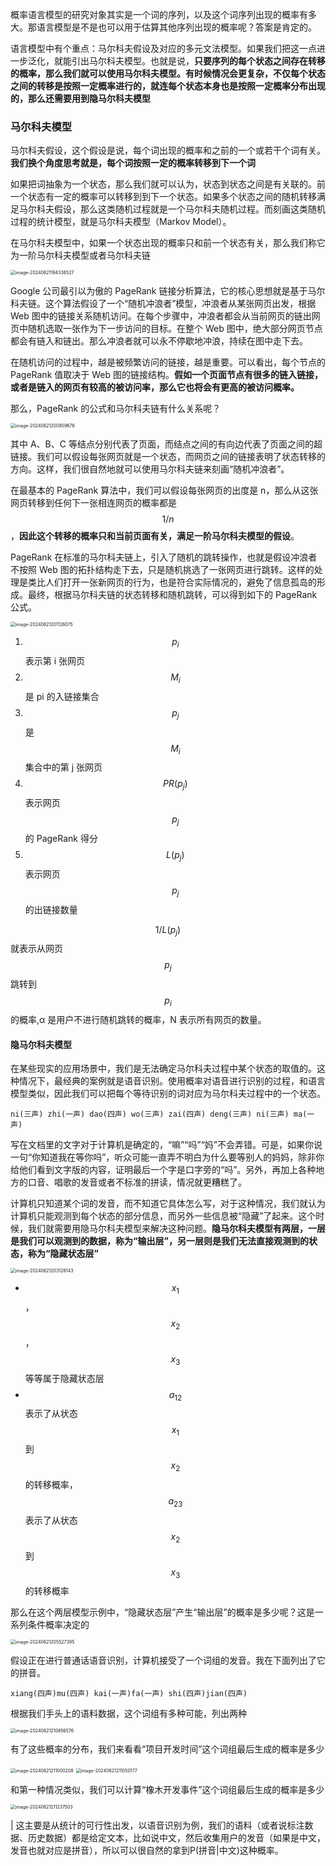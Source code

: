 概率语言模型的研究对象其实是一个词的序列，以及这个词序列出现的概率有多大。那语言模型是不是也可以用于估算其他序列出现的概率呢？答案是肯定的。

语言模型中有个重点：马尔科夫假设及对应的多元文法模型。如果我们把这一点进一步泛化，就能引出马尔科夫模型。也就是说，**只要序列的每个状态之间存在转移的概率，那么我们就可以使用马尔科夫模型。有时候情况会更复杂，不仅每个状态之间的转移是按照一定概率进行的，就连每个状态本身也是按照一定概率分布出现的，那么还需要用到隐马尔科夫模型**

### 马尔科夫模型  ###

马尔科夫假设，这个假设是说，每个词出现的概率和之前的一个或若干个词有关。**我们换个角度思考就是，每个词按照一定的概率转移到下一个词**

如果把词抽象为一个状态，那么我们就可以认为，状态到状态之间是有关联的。前一个状态有一定的概率可以转移到到下一个状态。如果多个状态之间的随机转移满足马尔科夫假设，那么这类随机过程就是一个马尔科夫随机过程。而刻画这类随机过程的统计模型，就是马尔科夫模型（Markov Model）。

在马尔科夫模型中，如果一个状态出现的概率只和前一个状态有关，那么我们称它为一阶马尔科夫模型或者马尔科夫链

<img src="./images/image-20240621194338527.png" alt="image-20240621194338527" style="zoom:50%;" />

Google 公司最引以为傲的 PageRank 链接分析算法，它的核心思想就是基于马尔科夫链。这个算法假设了一个“随机冲浪者”模型，冲浪者从某张网页出发，根据 Web 图中的链接关系随机访问。在每个步骤中，冲浪者都会从当前网页的链出网页中随机选取一张作为下一步访问的目标。在整个 Web 图中，绝大部分网页节点都会有链入和链出。那么冲浪者就可以永不停歇地冲浪，持续在图中走下去。

在随机访问的过程中，越是被频繁访问的链接，越是重要。可以看出，每个节点的 PageRank 值取决于 Web 图的链接结构。**假如一个页面节点有很多的链入链接，或者是链入的网页有较高的被访问率，那么它也将会有更高的被访问概率。**

那么，PageRank 的公式和马尔科夫链有什么关系呢？

<img src="./images/image-20240621200859676.png" alt="image-20240621200859676" style="zoom:50%;" />

其中 A、B、C 等结点分别代表了页面，而结点之间的有向边代表了页面之间的超链接。我们可以假设每张网页就是一个状态，而网页之间的链接表明了状态转移的方向。这样，我们很自然地就可以使用马尔科夫链来刻画“随机冲浪者”。

在最基本的 PageRank 算法中，我们可以假设每张网页的出度是 n，那么从这张网页转移到任何下一张相连网页的概率都是 $$1/n$$，**因此这个转移的概率只和当前页面有关，满足一阶马尔科夫模型的假设**。

PageRank 在标准的马尔科夫链上，引入了随机的跳转操作，也就是假设冲浪者不按照 Web 图的拓扑结构走下去，只是随机挑选了一张网页进行跳转。这样的处理是类比人们打开一张新网页的行为，也是符合实际情况的，避免了信息孤岛的形成。最终，根据马尔科夫链的状态转移和随机跳转，可以得到如下的 PageRank 公式。

<img src="./images/image-20240621201126075.png" alt="image-20240621201126075" style="zoom:50%;" />

1. $$p_i$$ 表示第 i 张网页
2. $$M_i$$ 是 pi 的入链接集合
3. $$p_j$$ 是 $$M_i$$ 集合中的第 j 张网页
4. $$PR(p_j)$$ 表示网页 $$p_j$$ 的 PageRank 得分
5. $$L(p_j)$$ 表示网页 $$p_j$$ 的出链接数量

$$1/L(p_j)$$ 就表示从网页 $$p_j$$ 跳转到 $$p_i$$ 的概率,α 是用户不进行随机跳转的概率，N 表示所有网页的数量。

#### 隐马尔科夫模型 ####

在某些现实的应用场景中，我们是无法确定马尔科夫过程中某个状态的取值的。这种情况下，最经典的案例就是语音识别。使用概率对语音进行识别的过程，和语言模型类似，因此我们可以把每个等待识别的词对应为马尔科夫过程中的一个状态。

```
ni(三声) zhi(一声) dao(四声) wo(三声) zai(四声) deng(三声) ni(三声) ma(一声)
```

写在文档里的文字对于计算机是确定的，“嘛”“吗”“妈”不会弄错。可是，如果你说一句“你知道我在等你吗”，听众可能一直弄不明白为什么要等别人的妈妈，除非你给他们看到文字版的内容，证明最后一个字是口字旁的“吗”。另外，再加上各种地方的口音、唱歌的发音或者不标准的拼读，情况就更糟糕了。

计算机只知道某个词的发音，而不知道它具体怎么写，对于这种情况，我们就认为计算机只能观测到每个状态的部分信息，而另外一些信息被“隐藏”了起来。这个时候，我们就需要用隐马尔科夫模型来解决这种问题。**隐马尔科夫模型有两层，一层是我们可以观测到的数据，称为“输出层”，另一层则是我们无法直接观测到的状态，称为“隐藏状态层”**

<img src="./images/image-20240621203128143.png" alt="image-20240621203128143" style="zoom:50%;" />

* $$x_1$$，$$x_2$$，$$x_3$$ 等等属于隐藏状态层
* $$a_{12}$$ 表示了从状态 $$x_1$$ 到 $$x_2$$ 的转移概率，$$a_{23}$$ 表示了从状态 $$x_2$$ 到 $$x_3$$ 的转移概率

那么在这个两层模型示例中，“隐藏状态层”产生“输出层”的概率是多少呢？这是一系列条件概率决定的

<img src="./images/image-20240621205527395.png" alt="image-20240621205527395" style="zoom:50%;" />

假设正在进行普通话语音识别，计算机接受了一个词组的发音。我在下面列出了它的拼音。

```
xiang(四声)mu(四声) kai(一声)fa(一声) shi(四声)jian(四声)
```

根据我们手头上的语料数据，这个词组有多种可能，列出两种

<img src="./images/image-20240621210856576.png" alt="image-20240621210856576" style="zoom:50%;" />

有了这些概率的分布，我们来看看“项目开发时间”这个词组最后生成的概率是多少

<img src="./images/image-20240621211000208.png" alt="image-20240621211000208" style="zoom:50%;" />

<img src="./images/image-20240621211050177.png" alt="image-20240621211050177" style="zoom:50%;" />

和第一种情况类似，我们可以计算“橡木开发事件”这个词组最后生成的概率是多少

<img src="./images/image-20240621211237503.png" alt="image-20240621211237503" style="zoom:50%;" />

| 这主要是从统计的可行性出发，以语音识别为例，我们的语料（或者说标注数据、历史数据）都是给定文本，比如说中文，然后收集用户的发音（如果是中文，发音也就对应是拼音），所以可以很自然的拿到P(拼音|中文)这种概率。









